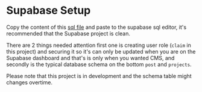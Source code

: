 # Supabase Setup

Copy the content of this [sql file](https://github.com/UnknownRori/unknownrori.vercel.app/blob/main/docs/setup.sql) and paste to the supabase sql editor, it's recommended that the Supabase project is clean.

There are 2 things needed attention first one is creating user role (`claim` in this project) and securing it so it's can only be updated when you are on the Supabase dashboard and that's is only when you wanted CMS, and secondly is the typical database schema on the bottom `post` and `projects`.

Please note that this project is in development and the schema table might changes overtime.


